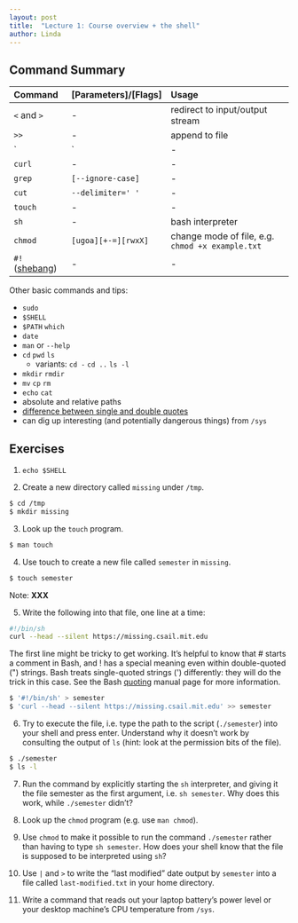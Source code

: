 ```yaml
---
layout: post
title:  "Lecture 1: Course overview + the shell"
author: Linda
---
```


## Command Summary
| Command | [Parameters]/[Flags] | Usage |
| :--- | :--- | :--- |
| `<` and `>` | - | redirect to input/output stream |
| `>>` | - | append to file |
| `|` | - | pipe |
| `curl` | - | - |
| `grep` | `[--ignore-case]` | - |
| `cut` | `--delimiter=' '` | - |
| `touch` | - | - |
| `sh` | - | bash interpreter |
| `chmod` | `[ugoa][+-=][rwxX]` | change mode of file, e.g. `chmod +x example.txt` |
| `#!` ([shebang](https://en.wikipedia.org/wiki/Shebang_(Unix))) | - | - |


Other basic commands and tips:
* `sudo`
* `$SHELL`
* `$PATH` `which` 
* `date`
* `man` or `--help`
* `cd` `pwd` `ls`
    * variants: `cd -` `cd ..` `ls -l`
* `mkdir` `rmdir`
* `mv` `cp` `rm`
* `echo` `cat`
* absolute and relative paths
* [difference between single and double quotes](https://www.gnu.org/software/bash/manual/html_node/Quoting.html)
* can dig up interesting (and potentially dangerous things) from `/sys`

## Exercises
1. `echo $SHELL`

2. Create a new directory called `missing` under `/tmp`.
```bash
$ cd /tmp
$ mkdir missing
```

3. Look up the `touch` program.
```bash
$ man touch
```

4. Use touch to create a new file called `semester` in `missing`.
```bash
$ touch semester
```
Note: **XXX**

5. Write the following into that file, one line at a time: 
```bash
#!/bin/sh
curl --head --silent https://missing.csail.mit.edu
```
The first line might be tricky to get working. It’s helpful to know that # starts a comment in Bash, and ! has a special meaning even within double-quoted (") strings. Bash treats single-quoted strings (') differently: they will do the trick in this case. See the Bash [quoting](https://www.gnu.org/software/bash/manual/html_node/Quoting.html) manual page for more information.

```bash
$ '#!/bin/sh' > semester
$ 'curl --head --silent https://missing.csail.mit.edu' >> semester
```

6. Try to execute the file, i.e. type the path to the script (`./semester`) into your shell and press enter. Understand why it doesn’t work by consulting the output of `ls` (hint: look at the permission bits of the file).
```bash
$ ./semester
$ ls -l
```

7. Run the command by explicitly starting the `sh` interpreter, and giving it the file semester as the first argument, i.e. `sh semester`. Why does this work, while `./semester` didn’t?

8. Look up the `chmod` program (e.g. use `man chmod`).

9. Use `chmod` to make it possible to run the command `./semester` rather than having to type `sh semester`. How does your shell know that the file is supposed to be interpreted using `sh`? 

10. Use `|` and `>` to write the “last modified” date output by `semester` into a file called `last-modified.txt` in your home directory.

11. Write a command that reads out your laptop battery’s power level or your desktop machine’s CPU temperature from `/sys`. 
